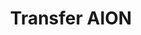 ---
title: Transfer AION
description: Transfer AION from one address to another address. This works for contract to contract, wallet to contract, contract to wallet, and wallet to wallet.
---